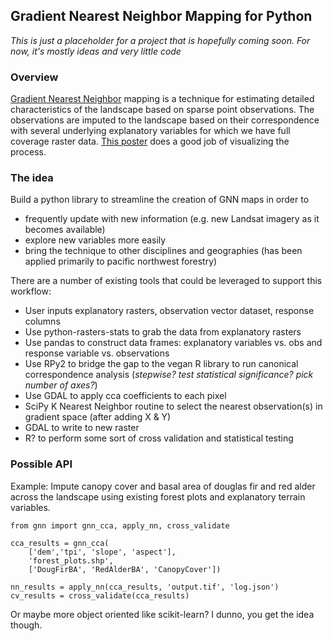 ## Gradient Nearest Neighbor Mapping for Python

*This is just a placeholder for a project that is hopefully coming soon.*
*For now, it's mostly ideas and very little code*

### Overview

[Gradient Nearest Neighbor](http://www.forestencyclopedia.net/p/p3453) mapping is
a technique for estimating detailed characteristics of the landscape based on 
sparse point observations. The observations are imputed to the landscape based on
their correspondence with several underlying explanatory variables for which we
have full coverage raster data. [This poster](http://www.fsl.orst.edu/clams/download/posters/gnn_scaling.pdf)
does a good job of visualizing the process.

### The idea

Build a python library to streamline the creation of GNN maps in order to

* frequently update with new information (e.g. new Landsat imagery as it becomes available)
* explore new variables more easily
* bring the technique to other disciplines and geographies (has been applied primarily to pacific northwest forestry)

There are a number of existing tools that could be leveraged to support this workflow:

* User inputs explanatory rasters, observation vector dataset, response columns
* Use python-rasters-stats to grab the data from explanatory rasters
* Use pandas to construct data frames: explanatory variables vs. obs and response variable vs. observations
* Use RPy2 to bridge the gap to the vegan R library to run canonical correspondence analysis (*stepwise? test statistical significance? pick number of axes?*)
* Use GDAL to apply cca coefficients to each pixel 
* SciPy K Nearest Neighbor routine to select the nearest observation(s) in gradient space (after adding X & Y)
* GDAL to write to new raster
* R? to perform some sort of cross validation and statistical testing

### Possible API

Example: Impute canopy cover and basal area of douglas fir and red alder across 
the landscape using existing forest plots and explanatory terrain variables. 

    from gnn import gnn_cca, apply_nn, cross_validate
    
    cca_results = gnn_cca(
        ['dem','tpi', 'slope', 'aspect'], 
        'forest_plots.shp', 
        ['DougFirBA', 'RedAlderBA', 'CanopyCover'])

    nn_results = apply_nn(cca_results, 'output.tif', 'log.json')
    cv_results = cross_validate(cca_results)

Or maybe more object oriented like scikit-learn? I dunno, you get the idea though.
